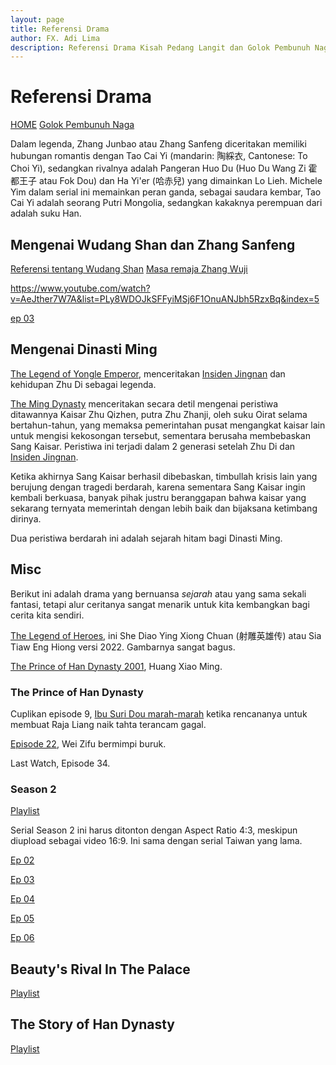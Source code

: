 ```yaml
---
layout: page
title: Referensi Drama
author: FX. Adi Lima
description: Referensi Drama Kisah Pedang Langit dan Golok Pembunuh Naga
---
```


# Referensi Drama

<div class="w3-bar">
    <a class="w3-btn w3-bar-item w3-hover-black w3-left" href="/"><i class="fa fa-home"></i> HOME</a>
    <a class="w3-btn w3-bar-item w3-hover-black w3-right" href="yttlj/bab40">Golok Pembunuh Naga</a>
</div>

Dalam legenda, Zhang Junbao atau Zhang Sanfeng diceritakan memiliki hubungan romantis dengan Tao Cai Yi 
(mandarin: 陶綵衣, Cantonese: To Choi Yi), sedangkan rivalnya adalah Pangeran Huo Du (Huo Du Wang Zi 霍都王子 atau Fok Dou) 
dan Ha Yi'er (哈赤兒) yang dimainkan Lo Lieh. Michele Yim dalam serial ini memainkan peran ganda, sebagai saudara
kembar, Tao Cai Yi adalah seorang Putri Mongolia, sedangkan kakaknya perempuan dari adalah suku Han.

## Mengenai Wudang Shan dan Zhang Sanfeng

[Referensi tentang Wudang Shan](https://www.youtube.com/playlist?list=PLRBClVey5BqzoRGByTdPyduiI7PpDzJVz)
[Masa remaja Zhang Wuji](https://www.youtube.com/watch?v=Pcmju7FiqCU)

https://www.youtube.com/watch?v=AeJther7W7A&list=PLy8WDOJkSFFyiMSj6F1OnuANJbh5RzxBq&index=5

[ep 03](https://www.youtube.com/watch?v=Q5WsMxWHprA&list=PLRBClVey5BqzoRGByTdPyduiI7PpDzJVz&index=3&pp=iAQB)

## Mengenai Dinasti Ming

[The Legend of Yongle Emperor](https://www.youtube.com/playlist?list=PLKfjTWVlrjuZQeQZflaf-3-82s-wJkF2w), menceritakan
[Insiden Jingnan](../insiden-jingnan/bab1) dan kehidupan Zhu Di sebagai legenda.

[The Ming Dynasty](https://www.youtube.com/playlist?list=PLAY0EoF0TnKijDVjG1Z4-6uepgTPrSCfo) menceritakan secara detil
mengenai peristiwa ditawannya Kaisar Zhu Qizhen, putra Zhu Zhanji, oleh suku Oirat selama bertahun-tahun, yang memaksa 
pemerintahan pusat mengangkat kaisar lain untuk mengisi kekosongan tersebut, sementara berusaha membebaskan Sang Kaisar.
Peristiwa ini terjadi dalam 2 generasi setelah Zhu Di dan [Insiden Jingnan](../insiden-jingnan/README).

Ketika akhirnya Sang Kaisar berhasil dibebaskan, timbullah krisis lain yang berujung dengan tragedi berdarah, karena
sementara Sang Kaisar ingin kembali berkuasa, banyak pihak justru beranggapan bahwa kaisar yang sekarang ternyata
memerintah dengan lebih baik dan bijaksana ketimbang dirinya.

Dua peristiwa berdarah ini adalah sejarah hitam bagi Dinasti Ming.


## Misc

Berikut ini adalah drama yang bernuansa _sejarah_ atau yang sama sekali fantasi, tetapi alur ceritanya sangat menarik 
untuk kita kembangkan bagi cerita kita sendiri.

[The Legend of Heroes](https://www.youtube.com/playlist?list=PLDuzvnRIfxZpRbS4kjLZ413HRXouqsBL_), 
ini She Diao Ying Xiong Chuan (射雕英雄传) atau Sia Tiaw Eng Hiong versi 2022. Gambarnya sangat bagus.

[The Prince of Han Dynasty 2001](https://www.youtube.com/playlist?list=PLvpAVnYN4lb0njUylfPEqXeEsy6cGyN_u), 
Huang Xiao Ming.


### The Prince of Han Dynasty

Cuplikan episode 9, [Ibu Suri Dou marah-marah](https://youtube.com/clip/UgkxAo8FCljTMq9xuD_QaUdXvxcubp3XUEnn?si=PWTxZAXaApeQCbge) 
ketika rencananya untuk membuat Raja Liang naik tahta terancam gagal.

[Episode 22](https://youtube.com/clip/Ugkxtg4ha_QCkvFeVca-XtTeL2pr4su02S1A?si=XgO045Zsp0OTR1pK), 
Wei Zifu bermimpi buruk.

Last Watch, Episode 34.


### Season 2

[Playlist](https://www.youtube.com/playlist?list=PLvpAVnYN4lb3MdHVUBxKIkbM1Ej9f2l5y)

Serial Season 2 ini harus ditonton dengan Aspect Ratio 4:3, meskipun diupload 
sebagai video 16:9. Ini sama dengan serial Taiwan yang lama.

[Ep 02](https://www.youtube.com/watch?v=GJKN9VfXW0o&list=PLvpAVnYN4lb3MdHVUBxKIkbM1Ej9f2l5y&index=2&pp=iAQB)

[Ep 03](https://www.youtube.com/watch?v=pLjpSm1N8tU&list=PLvpAVnYN4lb3MdHVUBxKIkbM1Ej9f2l5y&index=3&pp=iAQB)

[Ep 04](https://www.youtube.com/watch?v=XnH_GKgGffA&list=PLvpAVnYN4lb3MdHVUBxKIkbM1Ej9f2l5y&index=4&pp=iAQB)

[Ep 05](https://www.youtube.com/watch?v=uPcRtwBdzYE&list=PLvpAVnYN4lb3MdHVUBxKIkbM1Ej9f2l5y&index=5&pp=iAQB)

[Ep 06](https://www.youtube.com/watch?v=Vyv8Yzj772U&list=PLvpAVnYN4lb3MdHVUBxKIkbM1Ej9f2l5y&index=6&pp=iAQB)


## Beauty's Rival In The Palace

[Playlist](https://www.youtube.com/playlist?list=PLHal25i7_w9mbBD7yGjohLL8wYU26CPUL)


## The Story of Han Dynasty

[Playlist](https://www.youtube.com/playlist?list=PLddR2HNpN9bHcqDRCSDO3jBHNXeL0XxFO)




